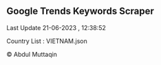 

## Google Trends Keywords Scraper 
 
Last Update 21-06-2023 , 12:38:52

Country List :
VIETNAM.json



© Abdul Muttaqin 
